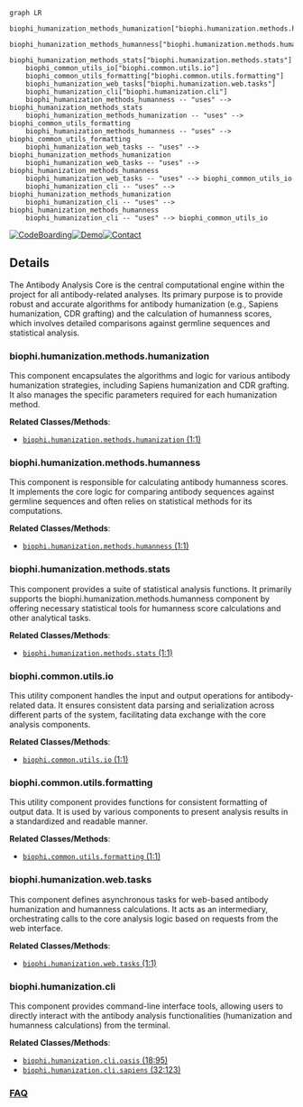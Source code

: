 ```mermaid
graph LR
    biophi_humanization_methods_humanization["biophi.humanization.methods.humanization"]
    biophi_humanization_methods_humanness["biophi.humanization.methods.humanness"]
    biophi_humanization_methods_stats["biophi.humanization.methods.stats"]
    biophi_common_utils_io["biophi.common.utils.io"]
    biophi_common_utils_formatting["biophi.common.utils.formatting"]
    biophi_humanization_web_tasks["biophi.humanization.web.tasks"]
    biophi_humanization_cli["biophi.humanization.cli"]
    biophi_humanization_methods_humanness -- "uses" --> biophi_humanization_methods_stats
    biophi_humanization_methods_humanization -- "uses" --> biophi_common_utils_formatting
    biophi_humanization_methods_humanness -- "uses" --> biophi_common_utils_formatting
    biophi_humanization_web_tasks -- "uses" --> biophi_humanization_methods_humanization
    biophi_humanization_web_tasks -- "uses" --> biophi_humanization_methods_humanness
    biophi_humanization_web_tasks -- "uses" --> biophi_common_utils_io
    biophi_humanization_cli -- "uses" --> biophi_humanization_methods_humanization
    biophi_humanization_cli -- "uses" --> biophi_humanization_methods_humanness
    biophi_humanization_cli -- "uses" --> biophi_common_utils_io
```

[![CodeBoarding](https://img.shields.io/badge/Generated%20by-CodeBoarding-9cf?style=flat-square)](https://github.com/CodeBoarding/GeneratedOnBoardings)[![Demo](https://img.shields.io/badge/Try%20our-Demo-blue?style=flat-square)](https://www.codeboarding.org/demo)[![Contact](https://img.shields.io/badge/Contact%20us%20-%20contact@codeboarding.org-lightgrey?style=flat-square)](mailto:contact@codeboarding.org)

## Details

The Antibody Analysis Core is the central computational engine within the project for all antibody-related analyses. Its primary purpose is to provide robust and accurate algorithms for antibody humanization (e.g., Sapiens humanization, CDR grafting) and the calculation of humanness scores, which involves detailed comparisons against germline sequences and statistical analysis.

### biophi.humanization.methods.humanization
This component encapsulates the algorithms and logic for various antibody humanization strategies, including Sapiens humanization and CDR grafting. It also manages the specific parameters required for each humanization method.


**Related Classes/Methods**:

- <a href="https://github.com/Merck/BioPhi/biophi/humanization/methods/humanization.py#L1-L1" target="_blank" rel="noopener noreferrer">`biophi.humanization.methods.humanization` (1:1)</a>


### biophi.humanization.methods.humanness
This component is responsible for calculating antibody humanness scores. It implements the core logic for comparing antibody sequences against germline sequences and often relies on statistical methods for its computations.


**Related Classes/Methods**:

- <a href="https://github.com/Merck/BioPhi/biophi/humanization/methods/humanness.py#L1-L1" target="_blank" rel="noopener noreferrer">`biophi.humanization.methods.humanness` (1:1)</a>


### biophi.humanization.methods.stats
This component provides a suite of statistical analysis functions. It primarily supports the biophi.humanization.methods.humanness component by offering necessary statistical tools for humanness score calculations and other analytical tasks.


**Related Classes/Methods**:

- <a href="https://github.com/Merck/BioPhi/biophi/humanization/methods/stats.py#L1-L1" target="_blank" rel="noopener noreferrer">`biophi.humanization.methods.stats` (1:1)</a>


### biophi.common.utils.io
This utility component handles the input and output operations for antibody-related data. It ensures consistent data parsing and serialization across different parts of the system, facilitating data exchange with the core analysis components.


**Related Classes/Methods**:

- <a href="https://github.com/Merck/BioPhi/biophi/common/utils/io.py#L1-L1" target="_blank" rel="noopener noreferrer">`biophi.common.utils.io` (1:1)</a>


### biophi.common.utils.formatting
This utility component provides functions for consistent formatting of output data. It is used by various components to present analysis results in a standardized and readable manner.


**Related Classes/Methods**:

- <a href="https://github.com/Merck/BioPhi/biophi/common/utils/formatting.py#L1-L1" target="_blank" rel="noopener noreferrer">`biophi.common.utils.formatting` (1:1)</a>


### biophi.humanization.web.tasks
This component defines asynchronous tasks for web-based antibody humanization and humanness calculations. It acts as an intermediary, orchestrating calls to the core analysis logic based on requests from the web interface.


**Related Classes/Methods**:

- <a href="https://github.com/Merck/BioPhi/biophi/humanization/web/tasks.py#L1-L1" target="_blank" rel="noopener noreferrer">`biophi.humanization.web.tasks` (1:1)</a>


### biophi.humanization.cli
This component provides command-line interface tools, allowing users to directly interact with the antibody analysis functionalities (humanization and humanness calculations) from the terminal.


**Related Classes/Methods**:

- <a href="https://github.com/Merck/BioPhi/biophi/humanization/cli/oasis.py#L18-L95" target="_blank" rel="noopener noreferrer">`biophi.humanization.cli.oasis` (18:95)</a>
- <a href="https://github.com/Merck/BioPhi/biophi/humanization/cli/sapiens.py#L32-L123" target="_blank" rel="noopener noreferrer">`biophi.humanization.cli.sapiens` (32:123)</a>




### [FAQ](https://github.com/CodeBoarding/GeneratedOnBoardings/tree/main?tab=readme-ov-file#faq)